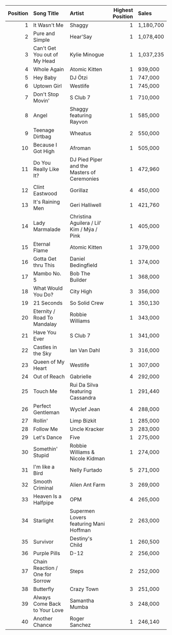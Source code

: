 |   Position | Song Title                      | Artist                                      |   Highest Position | Sales     |
|-----------:|:--------------------------------|:--------------------------------------------|-------------------:|:----------|
|          1 | It Wasn't Me                    | Shaggy                                      |                  1 | 1,180,700 |
|          2 | Pure and Simple                 | Hear'Say                                    |                  1 | 1,078,400 |
|          3 | Can't Get You out of My Head    | Kylie Minogue                               |                  1 | 1,037,235 |
|          4 | Whole Again                     | Atomic Kitten                               |                  1 | 939,000   |
|          5 | Hey Baby                        | DJ Ötzi                                     |                  1 | 747,000   |
|          6 | Uptown Girl                     | Westlife                                    |                  1 | 745,000   |
|          7 | Don't Stop Movin'               | S Club 7                                    |                  1 | 710,000   |
|          8 | Angel                           | Shaggy featuring Rayvon                     |                  1 | 585,000   |
|          9 | Teenage Dirtbag                 | Wheatus                                     |                  2 | 550,000   |
|         10 | Because I Got High              | Afroman                                     |                  1 | 505,000   |
|         11 | Do You Really Like It?          | DJ Pied Piper and the Masters of Ceremonies |                  1 | 472,960   |
|         12 | Clint Eastwood                  | Gorillaz                                    |                  4 | 450,000   |
|         13 | It's Raining Men                | Geri Halliwell                              |                  1 | 421,760   |
|         14 | Lady Marmalade                  | Christina Aguilera / Lil' Kim / Mýa / Pink  |                  1 | 405,000   |
|         15 | Eternal Flame                   | Atomic Kitten                               |                  1 | 379,000   |
|         16 | Gotta Get thru This             | Daniel Bedingfield                          |                  1 | 374,000   |
|         17 | Mambo No. 5                     | Bob The Builder                             |                  1 | 368,000   |
|         18 | What Would You Do?              | City High                                   |                  3 | 356,000   |
|         19 | 21 Seconds                      | So Solid Crew                               |                  1 | 350,130   |
|         20 | Eternity / Road To Mandalay     | Robbie Williams                             |                  1 | 343,000   |
|         21 | Have You Ever                   | S Club 7                                    |                  1 | 341,000   |
|         22 | Castles in the Sky              | Ian Van Dahl                                |                  3 | 316,000   |
|         23 | Queen of My Heart               | Westlife                                    |                  1 | 307,000   |
|         24 | Out of Reach                    | Gabrielle                                   |                  4 | 292,000   |
|         25 | Touch Me                        | Rui Da Silva featuring Cassandra            |                  1 | 291,440   |
|         26 | Perfect Gentleman               | Wyclef Jean                                 |                  4 | 288,000   |
|         27 | Rollin'                         | Limp Bizkit                                 |                  1 | 285,000   |
|         28 | Follow Me                       | Uncle Kracker                               |                  3 | 283,000   |
|         29 | Let's Dance                     | Five                                        |                  1 | 275,000   |
|         30 | Somethin' Stupid                | Robbie Williams & Nicole Kidman             |                  1 | 274,000   |
|         31 | I'm like a Bird                 | Nelly Furtado                               |                  5 | 271,000   |
|         32 | Smooth Criminal                 | Alien Ant Farm                              |                  3 | 269,000   |
|         33 | Heaven Is a Halfpipe            | OPM                                         |                  4 | 265,000   |
|         34 | Starlight                       | Supermen Lovers featuring Mani Hoffman      |                  2 | 263,000   |
|         35 | Survivor                        | Destiny's Child                             |                  1 | 260,500   |
|         36 | Purple Pills                    | D-12                                        |                  2 | 256,000   |
|         37 | Chain Reaction / One for Sorrow | Steps                                       |                  2 | 252,000   |
|         38 | Butterfly                       | Crazy Town                                  |                  3 | 251,000   |
|         39 | Always Come Back to Your Love   | Samantha Mumba                              |                  3 | 248,000   |
|         40 | Another Chance                  | Roger Sanchez                               |                  1 | 246,140   |